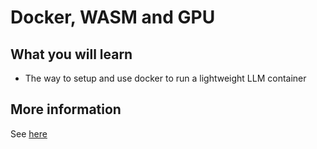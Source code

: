 # Docker, WASM and GPU

## What you will learn

* The way to setup and use docker to run a lightweight LLM container

## More information

See [here](https://wasmedge.org/docs/zh-tw/start/build-and-run/docker_wasm_gpu/)
